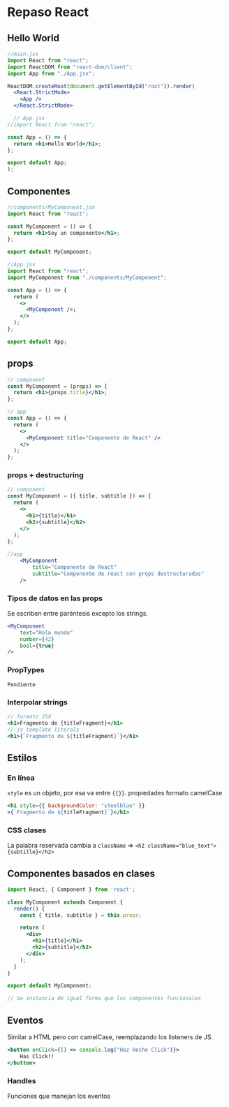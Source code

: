 <!-- 16 de Junio 2023 -->

# Repaso React

## Hello World

```jsx
//main.jsx
import React from "react";
import ReactDOM from "react-dom/client";
import App from "./App.jsx";

ReactDOM.createRoot(document.getElementById("root")).render(
  <React.StrictMode>
    <App />
  </React.StrictMode>

  // App.jsx
//import React from "react";

const App = () => {
  return <h1>Hello World</h1>;
};

export default App;
);
```

## Componentes
```jsx
//components/MyComponent.jsx
import React from "react";

const MyComponent = () => {
  return <h1>Soy un componente</h1>;
};

export default MyComponent;

//App.jsx
import React from "react";
import MyComponent from "./components/MyComponent";

const App = () => {
  return (
    <>
      <MyComponent />;
    </>
  );
};

export default App;
```

## props

```jsx
// component
const MyComponent = (props) => {
  return <h1>{props.title}</h1>;
};

// app
const App = () => {
  return (
    <>
      <MyComponent title="Componente de React" />
    </>
  );
};
```

### props + destructuring

```jsx
// component
const MyComponent = ({ title, subtitle }) => {
  return (
    <>
      <h1>{title}</h1>
      <h2>{subtitle}</h2>
    </>
  );
};

//app
    <MyComponent
        title="Componente de React"
        subtitle="Componente de react con props destructuradas"
    />
```

### Tipos de datos en las props
Se escriben entre paréntesis excepto los strings.

```jsx
<MyComponent
    text="Hola mundo"
    number={42}
    bool={true}
/>
```

### PropTypes
`Pendiente`

### Interpolar strings

```jsx
// formato JSX
<h1>Fragmento de {titleFragment}</h1>
// js template literals
<h1>{`Fragmento de ${titleFragment}`}</h1>
```
## Estilos

### En línea
`style` es un objeto, por esa va entre `{{}}`. propiedades formato camelCase
```jsx
<h1 style={{ backgroundColor: "steelblue" }}
>{`Fragmento de ${titleFragment}`}</h1>
```
### CSS clases
La palabra reservada cambia a `className` => `<h2 className="blue_text">{subtitle}</h2>`

## Componentes basados en clases

```jsx
import React, { Component } from 'react';

class MyComponent extends Component {
  render() {
    const { title, subtitle } = this.props;

    return (
      <div>
        <h1>{title}</h1>
        <h2>{subtitle}</h2>
      </div>
    );
  }
}

export default MyComponent;

// Se instancia de igual forma que los componentes funcionales
```

## Eventos
Similar a HTML pero con camelCase, reemplazando los listeners de JS.

```jsx
<button onClick={() => console.log("Haz Hecho Click")}>
    Has Click!!
</button>
```

### Handles
Funciones que manejan los eventos






